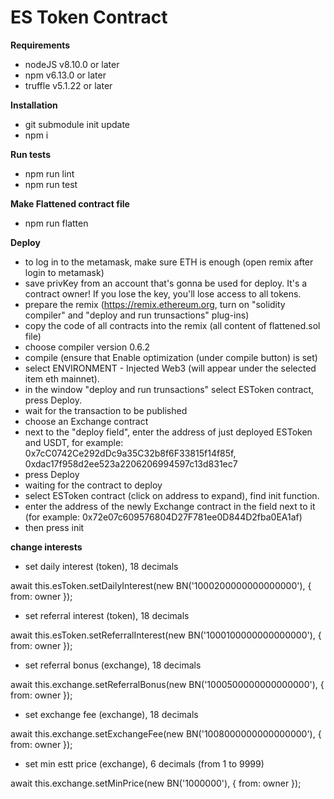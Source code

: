 # ES Token Contract

**Requirements**

- nodeJS v8.10.0 or later
- npm v6.13.0 or later
- truffle v5.1.22 or later

**Installation**

- git submodule init update
- npm i

**Run tests**

- npm run lint
- npm run test

**Make Flattened contract file**

- npm run flatten

**Deploy**

- to log in to the metamask, make sure ETH is enough (open remix after login to metamask)
- save privKey from an account that's gonna be used for deploy. It's a contract owner! If you lose the key, you'll lose access to all tokens.
- prepare the remix (https://remix.ethereum.org, turn on "solidity compiler" and "deploy and run trunsactions" plug-ins)
- copy the code of all contracts into the remix (all content of flattened.sol file)
- choose compiler version 0.6.2
- compile (ensure that Enable optimization (under compile button) is set)
- select ENVIRONMENT - Injected Web3 (will appear under the selected item eth mainnet).
- in the window "deploy and run trunsactions" select ESToken contract, press Deploy.
- wait for the transaction to be published
- choose an Exchange contract
- next to the "deploy field", enter the address of just deployed ESToken and USDT, for example:
  0x7cC0742Ce292dDc9a35C32b8f6F33815f14f85f, 0xdac17f958d2ee523a2206206994597c13d831ec7
- press Deploy
- waiting for the contract to deploy
- select ESToken contract (click on address to expand), find init function.
- enter the address of the newly Exchange contract in the field next to it (for example: 0x72e07c609576804D27F781ee0D844D2fba0EA1af)
- then press init

**change interests**

- set daily interest (token), 18 decimals

await this.esToken.setDailyInterest(new BN('1000200000000000000'), { from: owner });

- set referral interest (token), 18 decimals

await this.esToken.setReferralInterest(new BN('1000100000000000000'), { from: owner });

- set referral bonus (exchange), 18 decimals

await this.exchange.setReferralBonus(new BN('1000500000000000000'), { from: owner });

- set exchange fee (exchange), 18 decimals

await this.exchange.setExchangeFee(new BN('1008000000000000000'), { from: owner });

- set min estt price (exchange), 6 decimals (from 1 to 9999)

await this.exchange.setMinPrice(new BN('1000000'), { from: owner });
